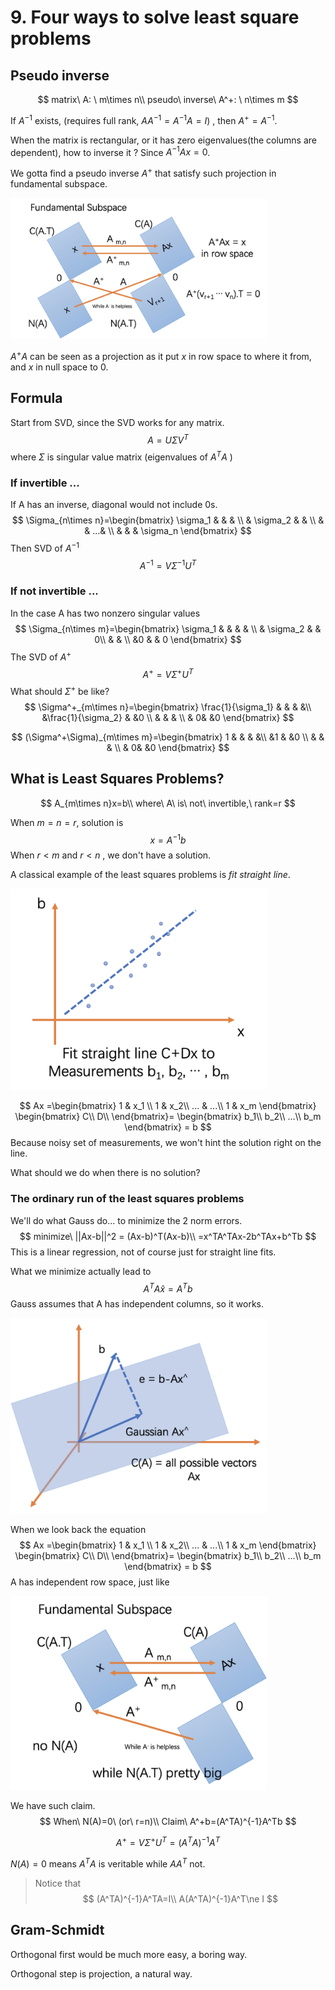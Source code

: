 # 9. Four ways to solve least square problems

## Pseudo inverse

$$
matrix\ A: \ m\times n\\
pseudo\ inverse\ A^+: \ n\times m
$$

If $A^{-1}$ exists, (requires full rank, $AA^{-1}=A^{-1}A=I$) , then $A^+=A^{-1}$.

When the matrix is rectangular, or it has zero eigenvalues(the columns are dependent),  how to inverse it ?  Since $A^{-1}Ax=0$.

We gotta find a pseudo inverse $A^+$ that satisfy such projection in fundamental subspace.

<img src="9. Four ways to solve least square problems.assets/image-20211220153952646.png" alt="image-20211220153952646" style="zoom:40%;" />

$A^+A$ can be seen as a projection as it put $x$ in row space to where it from, and $x$ in null space to $0$.

## Formula

Start from SVD, since the SVD works for any matrix.
$$
A = U\Sigma V^T
$$
where $\Sigma$  is singular value matrix (eigenvalues of $A^TA$ )

### If invertible ...

If A has an inverse, diagonal would not include 0s.
$$
\Sigma_{n\times n}=\begin{bmatrix}
\sigma_1 &  &  &  \\
 & \sigma_2 &  & \\
 &  & ...&  \\
 & & & \sigma_n \end{bmatrix}
$$
Then SVD of $A^{-1}$
$$
A^{-1} = V\Sigma^{-1} U^T
$$


### If not invertible ...

In the case A has two nonzero singular values
$$
\Sigma_{n\times m}=\begin{bmatrix}
\sigma_1 &  &  & &  \\
 & \sigma_2 &  & 0\\
   & &  \\
 &0 & & 0 \end{bmatrix}
$$
The SVD of $A^+$
$$
A^{+} = V\Sigma^+ U^T
$$
What should $\Sigma^+$ be like?
$$
\Sigma^+_{m\times n}=\begin{bmatrix}
\frac{1}{\sigma_1} &  &  &  &\\
 &\frac{1}{\sigma_2} &  &0 \\
 &  & &  \\
 & 0& &0  \end{bmatrix}
$$

$$
(\Sigma^+\Sigma)_{m\times m}=\begin{bmatrix}
1 &  &  &  &\\
 &1 &  &0 \\
 &  & &  \\
 & 0& &0  \end{bmatrix}
$$

## What is Least Squares Problems?

$$
A_{m\times n}x=b\\ where\ A\ is\ not\ invertible,\ rank=r
$$

When $m=n=r$, solution is
$$
x = A^{-1}b
$$
When $r<m$ and $r<n$ , we don't have a solution.

A classical example of the least squares problems is $fit\ straight\ line.$

<img src="9. Four ways to solve least square problems.assets/image-20211220164855228.png" alt="image-20211220164855228" style="zoom:40%;" />


$$
Ax =\begin{bmatrix}
1 & x_1 \\
1 & x_2\\
... &  ...\\
1 & x_m \end{bmatrix}
\begin{bmatrix}
C\\
D\\
 \end{bmatrix}=
\begin{bmatrix}
b_1\\
b_2\\
...\\
b_m
 \end{bmatrix} = b
$$
Because noisy set of measurements, we won't hint the solution right on the line.

What should we do when there is no solution?

### The ordinary run of the least squares problems

We'll do what Gauss do... to minimize the 2 norm errors.
$$
minimize\ ||Ax-b||^2 = (Ax-b)^T(Ax-b)\\
=x^TA^TAx-2b^TAx+b^Tb
$$
This is a linear regression, not of course just for straight line fits.

What we minimize actually lead to
$$
A^TA\hat x=A^Tb
$$
Gauss assumes that A has independent columns, so it works.

<img src="9. Four ways to solve least square problems.assets/image-20211220214500718.png" alt="image-20211220214500718" style="zoom:40%;" />

When we look back the equation
$$
Ax =\begin{bmatrix}
1 & x_1 \\
1 & x_2\\
... &  ...\\
1 & x_m \end{bmatrix}
\begin{bmatrix}
C\\
D\\
 \end{bmatrix}=
\begin{bmatrix}
b_1\\
b_2\\
...\\
b_m
 \end{bmatrix} = b
$$
A has independent row space, just like

<img src="9. Four ways to solve least square problems.assets/image-20211220222234512.png" alt="image-20211220222234512" style="zoom:40%;" />

We have such claim.
$$
When\ N(A)=0\ (or\ r=n)\\
Claim\ A^+b=(A^TA)^{-1}A^Tb
$$

$$
A^+=V\Sigma^+U^T=(A^TA)^{-1}A^T
$$

$N(A)=0$ means $A^TA$ is veritable while $AA^T$ not.

> Notice that
> $$
> (A^TA)^{-1}A^TA=I\\
> A(A^TA)^{-1}A^T\ne I
> $$

## Gram-Schmidt

Orthogonal first would be much more easy, a boring way.

Orthogonal step is projection, a natural way.

